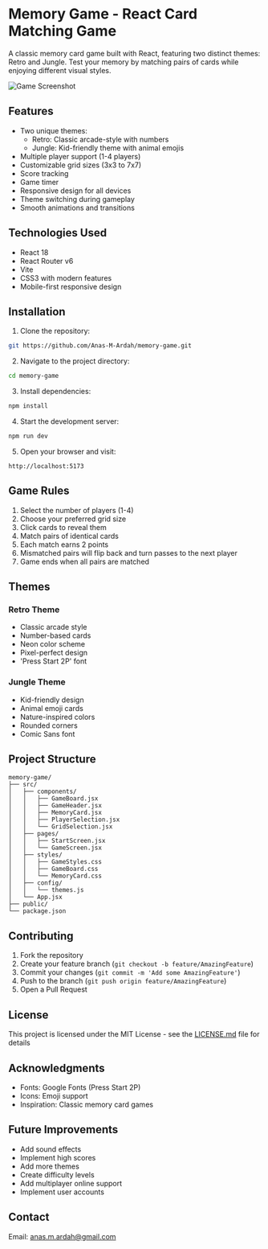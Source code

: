 # Memory Game - React Card Matching Game

A classic memory card game built with React, featuring two distinct themes: Retro and Jungle. Test your memory by matching pairs of cards while enjoying different visual styles.

![Game Screenshot](https://ibb.co/FkwMt45d) <!-- Add a screenshot of your game -->

## Features

- Two unique themes:
  - Retro: Classic arcade-style with numbers
  - Jungle: Kid-friendly theme with animal emojis
- Multiple player support (1-4 players)
- Customizable grid sizes (3x3 to 7x7)
- Score tracking
- Game timer
- Responsive design for all devices
- Theme switching during gameplay
- Smooth animations and transitions

## Technologies Used

- React 18
- React Router v6
- Vite
- CSS3 with modern features
- Mobile-first responsive design

## Installation

1. Clone the repository:
```bash
git https://github.com/Anas-M-Ardah/memory-game.git
```

2. Navigate to the project directory:
```bash
cd memory-game
```

3. Install dependencies:
```bash
npm install
```

4. Start the development server:
```bash
npm run dev
```

5. Open your browser and visit:
```
http://localhost:5173
```

## Game Rules

1. Select the number of players (1-4)
2. Choose your preferred grid size
3. Click cards to reveal them
4. Match pairs of identical cards
5. Each match earns 2 points
6. Mismatched pairs will flip back and turn passes to the next player
7. Game ends when all pairs are matched

## Themes

### Retro Theme
- Classic arcade style
- Number-based cards
- Neon color scheme
- Pixel-perfect design
- 'Press Start 2P' font

### Jungle Theme
- Kid-friendly design
- Animal emoji cards
- Nature-inspired colors
- Rounded corners
- Comic Sans font

## Project Structure

```
memory-game/
├── src/
│   ├── components/
│   │   ├── GameBoard.jsx
│   │   ├── GameHeader.jsx
│   │   ├── MemoryCard.jsx
│   │   ├── PlayerSelection.jsx
│   │   └── GridSelection.jsx
│   ├── pages/
│   │   ├── StartScreen.jsx
│   │   └── GameScreen.jsx
│   ├── styles/
│   │   ├── GameStyles.css
│   │   ├── GameBoard.css
│   │   └── MemoryCard.css
│   ├── config/
│   │   └── themes.js
│   └── App.jsx
├── public/
└── package.json
```

## Contributing

1. Fork the repository
2. Create your feature branch (`git checkout -b feature/AmazingFeature`)
3. Commit your changes (`git commit -m 'Add some AmazingFeature'`)
4. Push to the branch (`git push origin feature/AmazingFeature`)
5. Open a Pull Request

## License

This project is licensed under the MIT License - see the [LICENSE.md](LICENSE.md) file for details

## Acknowledgments

- Fonts: Google Fonts (Press Start 2P)
- Icons: Emoji support
- Inspiration: Classic memory card games

## Future Improvements

- Add sound effects
- Implement high scores
- Add more themes
- Create difficulty levels
- Add multiplayer online support
- Implement user accounts

## Contact

Email: [anas.m.ardah@gmail.com](mailto:anas.m.ardah@gmail.com)

